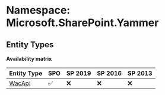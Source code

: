# Namespace: Microsoft.SharePoint.Yammer

## Entity Types

**Availability matrix**

Entity Type | SPO | SP 2019 | SP 2016 | SP 2013
----------|-----|---------|---------|--------
[WacApi](./EntityTypes/WacApi.md) | ✅ | ❌ | ❌ | ❌
